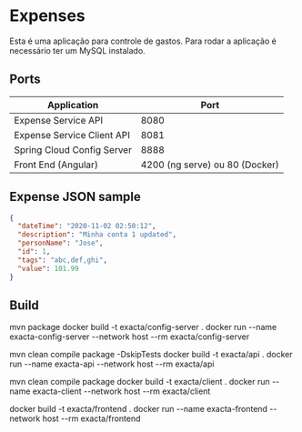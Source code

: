 # Expenses

Esta é uma aplicação para controle de gastos. Para rodar a aplicação é necessário ter um MySQL instalado.

## Ports

|Application|Port|
|---|---|
|Expense Service API|8080|
|Expense Service Client API|8081|
|Spring Cloud Config Server|8888|
|Front End (Angular) |4200 (ng serve) ou 80 (Docker)|

## Expense JSON sample

```json
{
  "dateTime": "2020-11-02 02:50:12",
  "description": "Minha conta 1 updated",
  "personName": "Jose",
  "id": 1,
  "tags": "abc,def,ghi",
  "value": 101.99
}
```

## Build

mvn package
docker build -t exacta/config-server .
docker run --name exacta-config-server --network host --rm exacta/config-server

mvn clean compile package -DskipTests
docker build -t exacta/api .
docker run --name exacta-api --network host --rm exacta/api

mvn clean compile package
docker build -t exacta/client .
docker run --name exacta-client --network host --rm exacta/client

docker build -t exacta/frontend .
docker run --name exacta-frontend --network host --rm exacta/frontend
